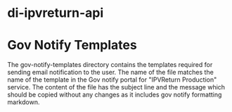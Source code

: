 # di-ipvreturn-api

# Gov Notify Templates
The gov-notify-templates directory contains the templates required for sending email notification to the user. The name of the file matches the name of the template in the Gov notify portal for "IPVReturn Production" service. The content of the file has the subject line and the message which should be copied without any changes as it includes gov notify formatting markdown.
